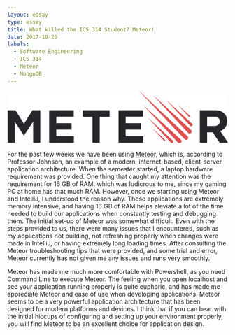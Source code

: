 ```yaml
---
layout: essay
type: essay
title: What killed the ICS 314 Student? Meteor!
date: 2017-10-26
labels:
  - Software Engineering
  - ICS 314
  - Meteor
  - MongoDB
---
```


<img class="ui medium right floated image" src="../images/meteor.png">

For the past few weeks we have been using <a href="https://www.meteor.com/">Meteor</a>, which is, according to Professor Johnson, an example of a modern, internet-based, client-server application architecture. When the semester started, a laptop hardware requirement was provided. One thing that caught my attention was the requirement for 16 GB of RAM, which was ludicrous to me, since my gaming PC at home has that much RAM. However, once we starting using Meteor and IntelliJ, I understood the reason why. These applications are extremely memory intensive, and having 16 GB of RAM helps aleviate a lot of the time needed to build our applications when constantly testing and debugging them. The initial set-up of Meteor was somewhat difficult. Even with the steps provided to us, there were many issues that I encountered, such as my applications not building, not refreshing properly when changes were made in IntelliJ, or having extremely long loading times. After consulting the Meteor troubleshooting tips that were provided, and some trial and error, Meteor currently has not given me any issues and runs very smoothly.

Meteor has made me much more comfortable with Powershell, as you need Command Line to execute Meteor. The feeling when you open localhost and see your application running properly is quite euphoric, and has made me appreciate Meteor and ease of use when developing applications. Meteor seems to be a very powerful application architecture that has been designed for modern platforms and devices. I think that if you can bear with the initial hiccups of configuring and setting up your environment properly, you will find Meteor to be an excellent choice for application design.
